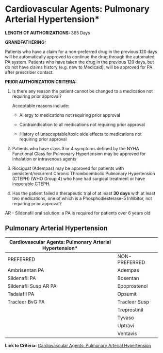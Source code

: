 # Cardiovascular Agents: Pulmonary Arterial Hypertension\*

**LENGTH OF AUTHORIZATIONS:**  365 Days

**GRANDFATHERING:**

Patients who have a claim for a non-preferred drug in the previous 120 days will be automatically approved to continue the drug through the automated PA system. Patients who have taken the drug in the previous 120 days, but do not have claims history (e.g. new to Medicaid), will be approved for PA after prescriber contact.

**PRIOR AUTHORIZATION CRITERIA:**

1. Is there any reason the patient cannot be changed to a medication not requiring prior approval?

    Acceptable reasons include:

    - Allergy to medications not requiring prior approval

    - Contraindication to all medications not requiring prior approval

    - History of unacceptable/toxic side effects to medications not requiring prior approval

2. Patients who have class 3 or 4 symptoms defined by the NYHA Functional Class for Pulmonary Hypertension may be approved for inhalation or intravenous agents
3. Riociguat (Adempas) may be approved for patients with persistent/recurrent Chronic Thromboembolic Pulmonary Hypertension (CTEPH) (WHO Group 4) who have had surgical treatment or have inoperable CTEPH.
4. Has the patient failed a therapeutic trial of at least **30 days** with at least two medications, one of which is a Phosphodiesterase-5 Inhibitor, not requiring prior approval?

AR - Sildenafil oral solution: a PA is required for patients over 6 years old

## Pulmonary Arterial Hypertension

| Cardiovascular Agents: Pulmonary Arterial Hypertension\* |                            |
|----------------------------------------------------------|----------------------------|
| PREFERRED                                                | NON-PREFERRED              |
| Ambrisentan PA                                           | Adempas                    |
| Sildenafil PA                                            | Bosentan                   |
| Sildenafil Susp AR PA                                    | Epoprostenol               |
| Tadalafil PA                                             | Opsumit                    |
| Tracleer BvG PA                                          | Tracleer Susp              |
|                                                          | Treprostinil               |
|                                                          | Tyvaso                     |
|                                                          | Uptravi                    |
|                                                          | Ventavis                   |

**Link to Criteria:** [Cardiovascular Agents: Pulmonary Arterial Hypertension](https://pharmacy.medicaid.ohio.gov/sites/default/files/20220415_UPDL_Criteria_FINAL_.pdf#page=20)
